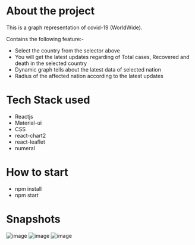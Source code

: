# About the project
This is a graph representation of covid-19 (WorldWide).

Contains the following feature:-

* Select the country from the selector above 
* You will get the latest updates regarding of Total cases, Recovered and death in the selected country
* Dynamic graph tells about the latest data of selected nation
* Radius of the affected nation according to the latest updates

# Tech Stack used

* Reactjs
* Material-ui
* CSS
* react-chart2
* react-leaflet
* numeral

# How to start

* npm install
* npm start

# Snapshots
![image](https://user-images.githubusercontent.com/48439116/91601167-cb110080-e986-11ea-999c-65f50dc9e11a.png)
![image](https://user-images.githubusercontent.com/48439116/91601215-de23d080-e986-11ea-9029-beb58fcdcdd8.png)
![image](https://user-images.githubusercontent.com/48439116/91601261-f1cf3700-e986-11ea-80c3-46cbd9a6fc13.png)

